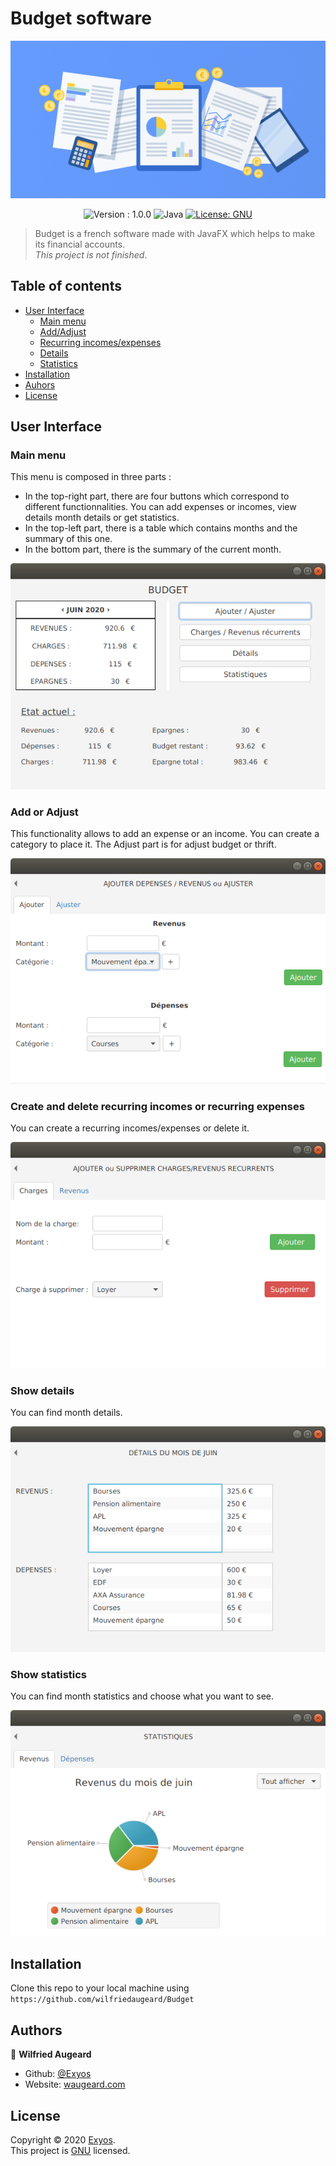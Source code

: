 # Budget software
![baniere](https://github.com/wilfriedaugeard/Budget/blob/master/assets/baniere.jpg)
<p align="center">
<img alt="Version : 1.0.0" src="https://img.shields.io/badge/version-1.0.0-green" target="_blank" />
  <img alt="Java" src="https://img.shields.io/badge/Java-v1.8-blue?logo=java&logoColor=white" target="_blank" />
<a href="https://github.com/wilfriedaugeard/Budget/blob/master/LICENSE">
    <img alt="License: GNU" src="https://img.shields.io/badge/License-GNU-yellow.svg" />
</a>
</p>

> Budget is a french software made with JavaFX which helps to make its financial accounts.</br>
*This project is not finished*.

## Table of contents
- [User Interface](#user-interface)
  - [Main menu](#main-menu)
  - [Add/Adjust](#add-or-adjust)
  - [Recurring incomes/expenses](#create-and-delete-recurring-incomes-or-recurring-expenses)
  - [Details](#show-details)
  - [Statistics](#show-statistics)
- [Installation](#installation)
- [Auhors](#authors)
- [License](#license)


## User Interface

### Main menu 

This menu is composed in three parts : </br>
- In the top-right part, there are four buttons which correspond to different functionnalities. You can add expenses or incomes, view details month details or get statistics.
- In the top-left part, there is a table which contains months and the summary of this one.
- In the bottom part, there is the summary of the current month.

<p align="center">
  <img alt="menu" src="https://github.com/wilfriedaugeard/Budget/blob/master/assets/mainmenu.png"/>
</p>

### Add or Adjust 

This functionality allows to add an expense or an income. You can create a category to place it.
The Adjust part is for adjust budget or thrift.

<p align="center">
  <img alt="menu" src="https://github.com/wilfriedaugeard/Budget/blob/master/assets/ajouter.png"/>
</p>

### Create and delete recurring incomes or recurring expenses

You can create a recurring incomes/expenses or delete it.

<p align="center">
  <img alt="menu" src="https://github.com/wilfriedaugeard/Budget/blob/master/assets/recurrent.png"/>
</p>

### Show details 

You can find month details.

<p align="center">
  <img alt="menu" src="https://github.com/wilfriedaugeard/Budget/blob/master/assets/details.png"/>
</p>

### Show statistics 

You can find month statistics and choose what you want to see.

<p align="center">
  <img alt="menu" src="https://github.com/wilfriedaugeard/Budget/blob/master/assets/stats2.png"/>
</p>

## Installation
Clone this repo to your local machine using `https://github.com/wilfriedaugeard/Budget`


## Authors

👤 **Wilfried Augeard**
- Github: [@Exyos](https://github.com/wilfriedaugeard)
- Website: [waugeard.com](https://waugeard.com)

## License

Copyright © 2020 [Exyos](https://github.com/wilfriedaugeard).</br>
This project is [GNU](https://github.com/wilfriedaugeard/Budget/blob/master/LICENSE) licensed.
